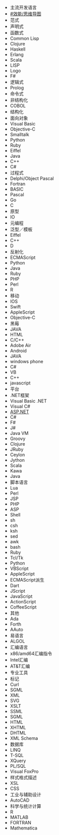 - 主流开发语言
- [#效能/思维导图](https://www.wolai.com/bZsW8dB2VWEAjThHoMwjfw)
- 范式
- 声明式
- 函数式
- Common Lisp
- Clojure
- Haskell
- Erlang
- Scala
- LISP
- Logo
- F#
- 逻辑式
- Prolog
- 命令式
- 非结构化
- COBOL
- 结构化
- 面向对象
- Visual Basic
- Objective-C
- Smalltalk
- Python
- Ruby
- Eiffel
- Java
- C++
- C#
- 过程式
- Delphi/Object Pascal
- Fortran
- BASIC
- Pascal
- Go
- C
- 原型
- IO
- 元编程
- 泛型／模板
- Eiffel
- C++
- D
- 反射化
- ECMAScript
- Python
- Java
- Ruby
- PHP
- Perl
- R
- 移动
- IOS
- Swift
- AppleScript
- Objective-C
- 黑莓
- JAVA
- HTML
- C/C++
- Adobe Air
- Android
- JAVA
- windows phone
- C#
- VB
- C++
- javascript
- 平台
- .NET框架
- Visual Basic .NET
- Visual C#
- [ASP.NET](http://ASP.NET)
- C#
- F#
- J#
- Java VM
- Groovy
- Clojure
- JRuby
- Ceylon
- Jython
- Scala
- Kawa
- Java
- 脚本语言
- Lua
- Perl
- JSP
- PHP
- ASP
- Shell
- sh
- csh
- ksh
- sed
- awk
- bash
- Ruby
- Tcl/Tk
- Python
- VBScript
- AppleScript
- ECMAScript派生
- Dart
- JScript
- JavaScript
- ActionScript
- CoffeeScript
- 其他
- Ada
- Forth
- AAuto
- 易语言
- ALGOL
- 汇编语言
- x86/amd64汇编指令
- Intel汇编
- AT&amp;T汇编
- 专业工具
- 标记
- Curl
- SGML
- XML
- SVG
- XSLT
- SSML
- SGML
- HTML
- XHTML
- DHTML
- XML Schema
- 数据库
- LINQ
- T-SQL
- XQuery
- PL/SQL
- Visual FoxPro
- 样式格式描述
- XSL
- CSS
- 工业与辅助设计
- AutoCAD
- 科学与统计计算
- R
- MATLAB
- FORTRAN
- Mathematica